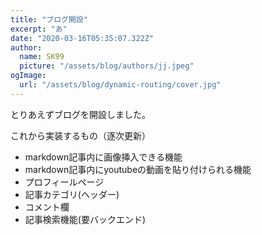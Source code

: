 ```yaml
---
title: "ブログ開設"
excerpt: "あ"
date: "2020-03-16T05:35:07.322Z"
author:
  name: SK99
  picture: "/assets/blog/authors/jj.jpeg"
ogImage:
  url: "/assets/blog/dynamic-routing/cover.jpg"
---
```

とりあえずブログを開設しました。

これから実装するもの（逐次更新）
- markdown記事内に画像挿入できる機能
- markdown記事内にyoutubeの動画を貼り付けられる機能
- プロフィールページ
- 記事カテゴリ(ヘッダー)
- コメント欄
- 記事検索機能(要バックエンド)